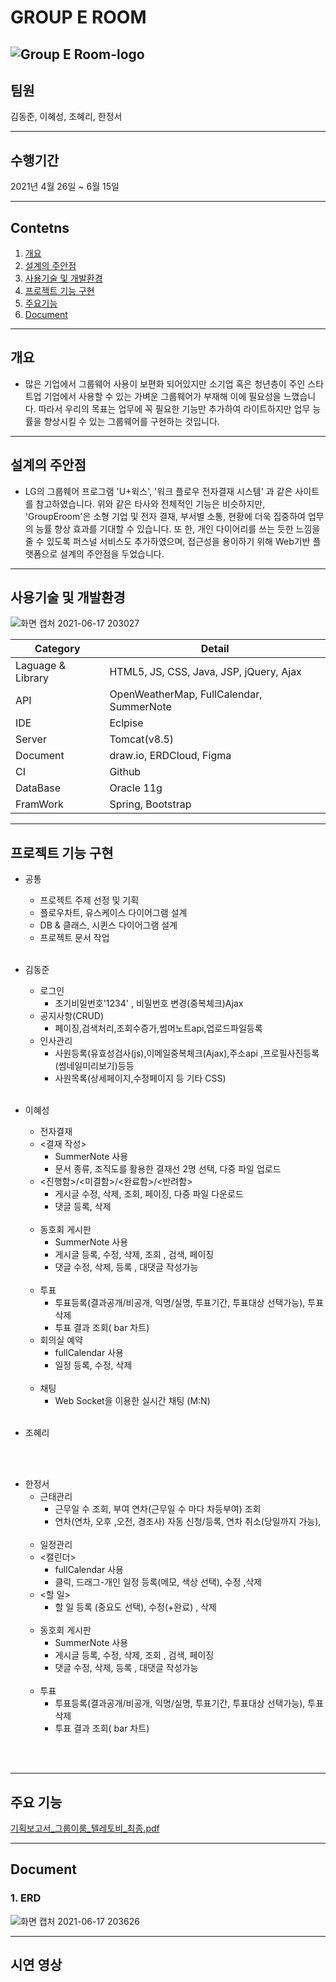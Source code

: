 
# GROUP E ROOM
![Group E Room-logo](https://user-images.githubusercontent.com/77327044/122395429-f0bcd400-cfb1-11eb-9fe2-a850eb313396.png)
------------
## 팀원 
김동준, 이혜성, 조혜리, 한정서

------------
## 수행기간
2021년 4월 26일 ~ 6월 15일

------------


## Contetns

1. [개요](#개요)
2. [설계의 주안점](#설계의-주안점)
3. [사용기술 및 개발환경](#사용기술-및-개발환경)
4. [프로젝트 기능 구현](#프로젝트-기능-구현)
5. [주요기능](#주요-기능)
6. [Document](#Document)

------------

## 개요
+ 많은 기업에서 그룹웨어 사용이 보편화 되어있지만 소기업 혹은 청년층이 주인 스타트업 기업에서 사용할 수 있는 가벼운 그룹웨어가 부재해 이에 필요성을 느꼈습니다.
따라서 우리의 목표는 업무에 꼭 필요한 기능만 추가하여 라이트하지만 업무 능률을 향상시킬 수 있는 그룹웨어를 구현하는 것입니다.
------------

## 설계의 주안점
- LG의 그룹웨어 프로그램 'U+윅스', '워크 플로우 전자결재 시스템' 과 같은 사이트를 참고하였습니다.
위와 같은 타사와 전체적인 기능은 비슷하지만, 'GroupEroom'은 소형 기업 및 전자 결재, 부서별 소통, 현황에 더욱 집중하여 업무의 능률 향상 효과를 기대할 수 있습니다.
또 한, 개인 다이어리를 쓰는 듯한 느낌을 줄 수 있도록 퍼스널 서비스도 추가하였으며, 접근성을 용이하기 위해 Web기반 플랫폼으로 설계의 주안점을 두었습니다.

------------
## 사용기술 및 개발환경
![화면 캡처 2021-06-17 203027](https://user-images.githubusercontent.com/77327044/122388508-e814cf80-cfaa-11eb-93e9-02763c73c58e.png)

Category | Detail
---- | ----
Laguage & Library | HTML5, JS, CSS, Java, JSP, jQuery, Ajax
API | OpenWeatherMap, FullCalendar, SummerNote
IDE | Eclpise
Server | Tomcat(v8.5)
Document | draw.io, ERDCloud, Figma
CI | Github
DataBase | Oracle 11g
FramWork | Spring, Bootstrap

------------
## 프로젝트 기능 구현


- 공통
    - 프로젝트 주제 선정 및 기획 
    - 플로우차트, 유스케이스 다이어그램 설계
    - DB & 클래스, 시퀸스 다이어그램 설계
    - 프로젝트 문서 작업
<br><br>

- 김동준
  - 로그인 
    - 초기비밀번호'1234' , 비밀번호 변경(중복체크)Ajax
  - 공지사항(CRUD)
     - 페이징,검색처리,조회수증가,썸머노트api,업로드파일등록
   - 인사관리
     - 사원등록(유효성검사(js),이메일중복체크(Ajax),주소api ,프로필사진등록(썸네일미리보기)등등
     - 사원목록(상세페이지,수정페이지 등 기타 CSS)
<br><br>

- 이혜성
  - 전자결재
   - <결재 작성>
     - SummerNote 사용
     - 문서 종류, 조직도를 활용한 결재선 2명 선택, 다중 파일 업로드
   - <진행함>/<미결함>/<완료함>/<반려함>
     - 게시글 수정, 삭제, 조회, 페이징, 다중 파일 다운로드
     - 댓글 등록, 삭제
     <br>
  - 동호회 게시판
     - SummerNote 사용
     - 게시글 등록, 수정, 삭제, 조회 , 검색, 페이징
     - 댓글 수정, 삭제, 등록 , 대댓글 작성가능
    <br>
  - 투표
      - 투표등록(결과공개/비공개, 익명/실명, 투표기간, 투표대상 선택가능), 투표 삭제
      - 투표 결과 조회( bar 차트)
  - 회의실 예약
     - fullCalendar 사용
     - 일정 등록, 수정, 삭제
    <br>
  - 채팅
     - Web Socket을 이용한 실시간 채팅 (M:N)
   <br>
   
- 조혜리
  

<br><br>  
   
- 한정서
  - 근태관리
     - 근무일 수 조회, 부여 연차(근무일 수 마다 차등부여) 조회
     - 연차(연차, 오후 ,오전, 경조사) 자동 신청/등록, 연차 취소(당일까지 가능), 
     <br>
  - 일정관리
   - <캘린더>
     - fullCalendar 사용
     - 클릭, 드래그-개인 일정 등록(메모, 색상 선택), 수정 ,삭제
   - <할 일>
     - 할 일 등록 (중요도 선택), 수정(+완료) , 삭제
     <br>
  - 동호회 게시판
      - SummerNote 사용
      - 게시글 등록, 수정, 삭제, 조회 , 검색, 페이징
      - 댓글 수정, 삭제, 등록 , 대댓글 작성가능
     <br>
  - 투표
      - 투표등록(결과공개/비공개, 익명/실명, 투표기간, 투표대상 선택가능), 투표 삭제
      - 투표 결과 조회( bar 차트)
  
<br><br>

------------
## 주요 기능
[기획보고서_그룹이룸_텔레토비_최종.pdf](https://github.com/Team-Teletubby/GroupEroom/files/6669828/_._._.pdf)


------------ 
## Document

### 1. ERD
![화면 캡처 2021-06-17 203626](https://user-images.githubusercontent.com/77327044/122389253-b6e8cf00-cfab-11eb-9224-658ec13c6fec.png)


------------ 
## 시연 영상




